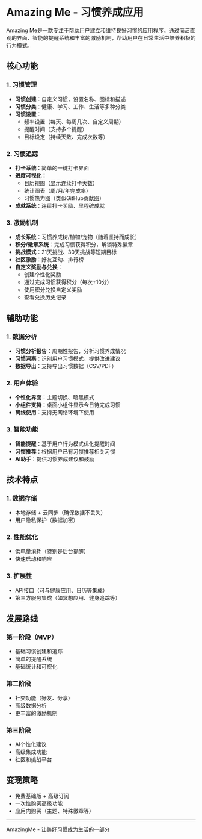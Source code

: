 # Amazing Me - 习惯养成应用

Amazing Me是一款专注于帮助用户建立和维持良好习惯的应用程序。通过简洁直观的界面、智能的提醒系统和丰富的激励机制，帮助用户在日常生活中培养积极的行为模式。

## 核心功能

### 1. 习惯管理
- **习惯创建**：自定义习惯，设置名称、图标和描述
- **习惯分类**：健康、学习、工作、生活等多种分类
- **习惯设置**：
  - 频率设置（每天、每周几次、自定义周期）
  - 提醒时间（支持多个提醒）
  - 目标设定（持续天数、完成次数等）

### 2. 习惯追踪
- **打卡系统**：简单的一键打卡界面
- **进度可视化**：
  - 日历视图（显示连续打卡天数）
  - 统计图表（周/月/年完成率）
  - 习惯热力图（类似GitHub贡献图）
- **成就系统**：连续打卡奖励、里程碑成就

### 3. 激励机制
- **成长系统**：习惯养成树/植物/宠物（随着坚持而成长）
- **积分/徽章系统**：完成习惯获得积分，解锁特殊徽章
- **挑战模式**：21天挑战、30天挑战等短期目标
- **社区激励**：好友互动、排行榜
- **自定义奖励与兑换**：
  - 创建个性化奖励
  - 通过完成习惯获得积分（每次+10分）
  - 使用积分兑换自定义奖励
  - 查看兑换历史记录

## 辅助功能

### 1. 数据分析
- **习惯分析报告**：周期性报告，分析习惯养成情况
- **习惯洞察**：识别用户习惯模式，提供改进建议
- **数据导出**：支持导出习惯数据（CSV/PDF）

### 2. 用户体验
- **个性化界面**：主题切换、暗黑模式
- **小组件支持**：桌面小组件显示今日待完成习惯
- **离线使用**：支持无网络环境下使用

### 3. 智能功能
- **智能提醒**：基于用户行为模式优化提醒时间
- **习惯推荐**：根据用户已有习惯推荐相关习惯
- **AI助手**：提供习惯养成建议和鼓励

## 技术特点

### 1. 数据存储
- 本地存储 + 云同步（确保数据不丢失）
- 用户隐私保护（数据加密）

### 2. 性能优化
- 低电量消耗（特别是后台提醒）
- 快速启动和响应

### 3. 扩展性
- API接口（可与健康应用、日历等集成）
- 第三方服务集成（如冥想应用、健身追踪等）

## 发展路线

### 第一阶段（MVP）
- 基础习惯创建和追踪
- 简单的提醒系统
- 基础统计和可视化

### 第二阶段
- 社交功能（好友、分享）
- 高级数据分析
- 更丰富的激励机制

### 第三阶段
- AI个性化建议
- 高级集成功能
- 社区和挑战平台

## 变现策略
- 免费基础版 + 高级订阅
- 一次性购买高级功能
- 应用内购买（主题、特殊徽章等）

---

AmazingMe - 让美好习惯成为生活的一部分